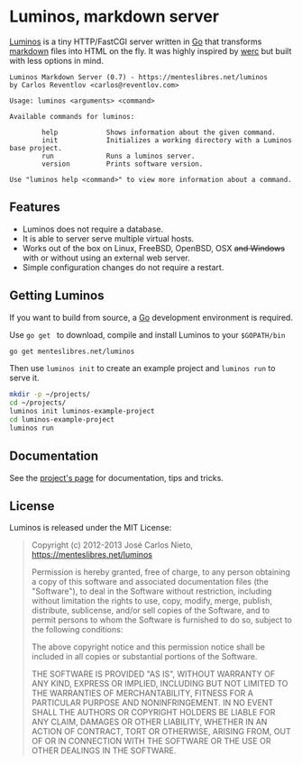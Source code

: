 # Luminos, markdown server

[Luminos][5] is a tiny HTTP/FastCGI server written in [Go][2] that transforms
[markdown][3] files into HTML on the fly. It was highly inspired by [werc][1]
but built with less options in mind.

```
Luminos Markdown Server (0.7) - https://menteslibres.net/luminos
by Carlos Reventlov <carlos@reventlov.com>

Usage: luminos <arguments> <command>

Available commands for luminos:

        help            Shows information about the given command.
        init            Initializes a working directory with a Luminos base project.
        run             Runs a luminos server.
        version         Prints software version.

Use "luminos help <command>" to view more information about a command.
```

## Features

* Luminos does not require a database.
* It is able to server serve multiple virtual hosts.
* Works out of the box on Linux, FreeBSD, OpenBSD, OSX <s>and Windows</s> with
  or without using an external web server.
* Simple configuration changes do not require a restart.

## Getting Luminos

If you want to build from source, a [Go][2] development environment is
required.

Use `go get ` to download, compile and install Luminos to your
`$GOPATH/bin`

```sh
go get menteslibres.net/luminos
```

Then use `luminos init` to create an example project and `luminos run` to serve
it.


```sh
mkdir -p ~/projects/
cd ~/projects/
luminos init luminos-example-project
cd luminos-example-project
luminos run
```

## Documentation

See the [project's page][5] for documentation, tips and tricks.

## License

Luminos is released under the MIT License:

> Copyright (c) 2012-2013 José Carlos Nieto, https://menteslibres.net/luminos
>
> Permission is hereby granted, free of charge, to any person obtaining
> a copy of this software and associated documentation files (the
> "Software"), to deal in the Software without restriction, including
> without limitation the rights to use, copy, modify, merge, publish,
> distribute, sublicense, and/or sell copies of the Software, and to
> permit persons to whom the Software is furnished to do so, subject to
> the following conditions:
>
> The above copyright notice and this permission notice shall be
> included in all copies or substantial portions of the Software.
>
> THE SOFTWARE IS PROVIDED "AS IS", WITHOUT WARRANTY OF ANY KIND,
> EXPRESS OR IMPLIED, INCLUDING BUT NOT LIMITED TO THE WARRANTIES OF
> MERCHANTABILITY, FITNESS FOR A PARTICULAR PURPOSE AND
> NONINFRINGEMENT. IN NO EVENT SHALL THE AUTHORS OR COPYRIGHT HOLDERS BE
> LIABLE FOR ANY CLAIM, DAMAGES OR OTHER LIABILITY, WHETHER IN AN ACTION
> OF CONTRACT, TORT OR OTHERWISE, ARISING FROM, OUT OF OR IN CONNECTION
> WITH THE SOFTWARE OR THE USE OR OTHER DEALINGS IN THE SOFTWARE.

[1]: http://werc.cat-v.org
[2]: http://golang.org
[3]: http://daringfireball.net/projects/markdown/
[4]: https://github.com/xiam/luminos
[5]: https://menteslibres.net/luminos
